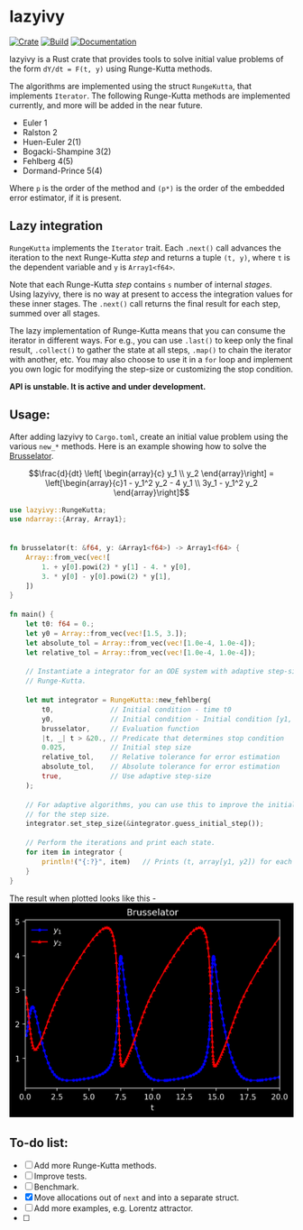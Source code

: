 # lazyivy

[![Crate](https://img.shields.io/crates/v/lazyivy)](https://crates.io/crates/lazyivy)
[![Build](https://github.com/ysar/lazyivy/actions/workflows/build.yml/badge.svg)](https://github.com/ysar/lazyivy/actions/workflows/build.yml)
[![Documentation](https://img.shields.io/docsrs/lazyivy/latest)](https://docs.rs/lazyivy/latest/lazyivy/)

lazyivy is a Rust crate that provides tools to solve initial value problems of 
the form `dY/dt = F(t, y)` using Runge-Kutta methods. 

The algorithms are implemented using the struct `RungeKutta`, that implements 
`Iterator`. The following Runge-Kutta methods are implemented currently, and 
more will be added in the near future.  
- Euler 1
- Ralston 2
- Huen-Euler 2(1)
- Bogacki-Shampine 3(2)
- Fehlberg 4(5)
- Dormand-Prince 5(4)

Where `p` is the order of the method and `(p*)` is the order of the embedded 
error estimator, if it is present.

## Lazy integration
`RungeKutta` implements the `Iterator` trait. Each `.next()` call advances the 
iteration to the next Runge-Kutta *step* and returns a tuple `(t, y)`, where 
`t` is the dependent variable and `y` is `Array1<f64>`. 

Note that each Runge-Kutta *step* contains `s` number of internal *stages*. 
Using lazyivy, there is no way at present to access the integration values for 
these inner stages. The `.next()` call returns the final result for each step, 
summed over all stages.

The lazy implementation of Runge-Kutta means that you can consume the iterator 
in different ways. For e.g., you can use `.last()` to keep only the final 
result, `.collect()` to gather the state at all steps, `.map()` to chain the 
iterator with another, etc. You may also choose to use it in a `for` loop and 
implement you own logic for modifying the step-size or customizing the stop 
condition.

**API is unstable. It is active and under development.**

## Usage: 

After adding lazyivy to `Cargo.toml`, create an initial value problem using 
the various `new_*` methods. Here is an example 
showing how to solve the [Brusselator](https://en.wikipedia.org/wiki/Brusselator). 

```math 
\frac{d}{dt} \left[ \begin{array}{c}
 y_1 \\ y_2 \end{array}\right] = \left[\begin{array}{c}1 - y_1^2 y_2 - 4 y_1 
 \\ 3y_1 - y_1^2 y_2 \end{array}\right]
```
```rust
use lazyivy::RungeKutta;
use ndarray::{Array, Array1};
 
 
fn brusselator(t: &f64, y: &Array1<f64>) -> Array1<f64> {
    Array::from_vec(vec![
        1. + y[0].powi(2) * y[1] - 4. * y[0],
        3. * y[0] - y[0].powi(2) * y[1],
    ])
}
 
fn main() {
    let t0: f64 = 0.;
    let y0 = Array::from_vec(vec![1.5, 3.]);
    let absolute_tol = Array::from_vec(vec![1.0e-4, 1.0e-4]);
    let relative_tol = Array::from_vec(vec![1.0e-4, 1.0e-4]);
 
    // Instantiate a integrator for an ODE system with adaptive step-size 
    // Runge-Kutta.
 
    let mut integrator = RungeKutta::new_fehlberg(
        t0,              // Initial condition - time t0
        y0,              // Initial condition - Initial condition [y1, y2] @ t0
        brusselator,     // Evaluation function
        |t, _| t > &20., // Predicate that determines stop condition
        0.025,           // Initial step size
        relative_tol,    // Relative tolerance for error estimation
        absolute_tol,    // Absolute tolerance for error estimation
        true,            // Use adaptive step-size
    );
 
    // For adaptive algorithms, you can use this to improve the initial guess 
    // for the step size.
    integrator.set_step_size(&integrator.guess_initial_step());
 
    // Perform the iterations and print each state.
    for item in integrator {
        println!("{:?}", item)   // Prints (t, array[y1, y2]) for each step.
    }
}
```
The result when plotted looks like this - 
![Brusselator](https://raw.githubusercontent.com/ysar/lazyivy/main/examples/brusselator_adaptive.png)

## To-do list:
- [ ] Add more Runge-Kutta methods.
- [ ] Improve tests.
- [ ] Benchmark.
- [x] Move allocations out of `next` and into a separate struct.
- [ ] Add more examples, e.g. Lorentz attractor.
- [ ] 